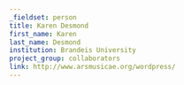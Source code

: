 ```yaml
---
_fieldset: person
title: Karen Desmond
first_name: Karen
last_name: Desmond
institution: Brandeis University
project_group: collaborators
link: http://www.arsmusicae.org/wordpress/
---
```

